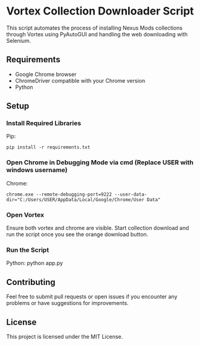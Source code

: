 # Vortex Collection Downloader Script

This script automates the process of installing Nexus Mods collections through Vortex using PyAutoGUI and handling the web downloading with Selenium.

## Requirements
- Google Chrome browser
- ChromeDriver compatible with your Chrome version
- Python

## Setup

### Install Required Libraries

Pip:
```
pip install -r requirements.txt
```

### Open Chrome in Debugging Mode via cmd (Replace USER with windows username)

Chrome:
```
chrome.exe --remote-debugging-port=9222 --user-data-dir="C:/Users/USER/AppData/Local/Google/Chrome/User Data"
```

### Open Vortex

Ensure both vortex and chrome are visible. Start collection download and run the script once you see the orange download button.

### Run the Script

Python:
python app.py

## Contributing
Feel free to submit pull requests or open issues if you encounter any problems or have suggestions for improvements.

## License
This project is licensed under the MIT License.

